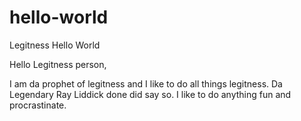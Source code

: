 # hello-world
Legitness Hello World

Hello Legitness person,

  I am da prophet of legitness and I like to do all things legitness.
  Da Legendary Ray Liddick done did say so. I like to do anything fun and procrastinate.

